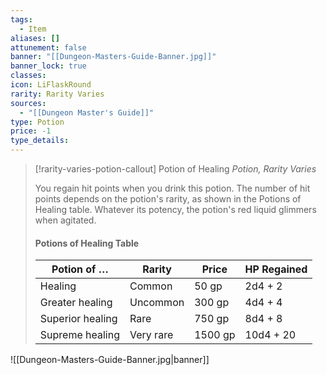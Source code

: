 ```yaml
---
tags:
  - Item
aliases: []
attunement: false
banner: "[[Dungeon-Masters-Guide-Banner.jpg]]"
banner_lock: true
classes: 
icon: LiFlaskRound
rarity: Rarity Varies
sources:
  - "[[Dungeon Master's Guide]]"
type: Potion
price: -1
type_details:
---
```

>[!rarity-varies-potion-callout] Potion of Healing
>*Potion, Rarity Varies*
>
>You regain hit points when you drink this potion. The number of hit points depends on the potion's rarity, as shown in the Potions of Healing table. Whatever its potency, the potion's red liquid glimmers when agitated.
>
>#### Potions of Healing Table
>
>| Potion of … | Rarity | Price | HP Regained |
>| --- | --- | --- | --- |
>| Healing | Common |  50 gp | 2d4 + 2 |
>| Greater healing | Uncommon | 300 gp | 4d4 + 4 |
>| Superior healing | Rare | 750 gp | 8d4 + 8 |
>| Supreme healing | Very rare | 1500 gp  | 10d4 + 20 |

![[Dungeon-Masters-Guide-Banner.jpg|banner]]